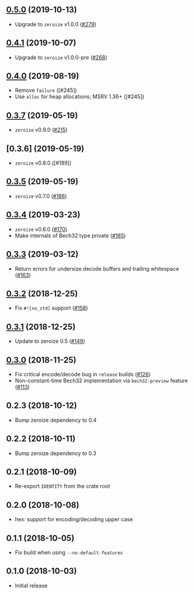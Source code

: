 ## [0.5.0] (2019-10-13)

- Upgrade to `zeroize` v1.0.0 ([#279])

## [0.4.1] (2019-10-07)

- Upgrade to `zeroize` v1.0.0-pre ([#268])

## [0.4.0] (2019-08-19)

- Remove `failure` ([#245])
- Use `alloc` for heap allocations; MSRV 1.36+ ([#245])

## [0.3.7] (2019-05-19)

- `zeroize` v0.9.0 ([#215])

## [0.3.6] (2019-05-19)

- `zeroize` v0.8.0 ([#189])

## [0.3.5] (2019-05-19)

- `zeroize` v0.7.0 ([#186])

## [0.3.4] (2019-03-23)

- `zeroize` v0.6.0 ([#170])
- Make internals of Bech32 type private ([#165])

## [0.3.3] (2019-03-12)

- Return errors for undersize decode buffers and trailing whitespace ([#163])

## [0.3.2] (2018-12-25)

- Fix `#![no_std]` support ([#158])

## [0.3.1] (2018-12-25)

- Update to zeroize 0.5 ([#149])

## [0.3.0] (2018-11-25)

- Fix critical encode/decode bug in `release` builds ([#126])
- Non-constant-time Bech32 implementation via `bech32-preview` feature ([#113])

## 0.2.3 (2018-10-12)

- Bump zeroize dependency to 0.4

## 0.2.2 (2018-10-11)

- Bump zeroize dependency to 0.3

## 0.2.1 (2018-10-09)

- Re-export `IDENTITY` from the crate root

## 0.2.0 (2018-10-08)

- hex: support for encoding/decoding upper case

## 0.1.1 (2018-10-05)

- Fix build when using `--no-default-features`

## 0.1.0 (2018-10-03)

- Initial release

[0.5.0]: https://github.com/iqlusioninc/crates/pull/283
[#279]: https://github.com/iqlusioninc/crates/pull/279
[0.4.1]: https://github.com/iqlusioninc/crates/pull/269
[#268]: https://github.com/iqlusioninc/crates/pull/268
[0.4.0]: https://github.com/iqlusioninc/crates/pull/249
[#215]: https://github.com/iqlusioninc/crates/pull/245
[0.3.7]: https://github.com/iqlusioninc/crates/pull/218
[#215]: https://github.com/iqlusioninc/crates/pull/215
[0.3.5]: https://github.com/iqlusioninc/crates/pull/187
[#186]: https://github.com/iqlusioninc/crates/pull/186
[0.3.4]: https://github.com/iqlusioninc/crates/pull/171
[#170]: https://github.com/iqlusioninc/crates/pull/170
[#165]: https://github.com/iqlusioninc/crates/pull/165
[0.3.3]: https://github.com/iqlusioninc/crates/pull/164
[#163]: https://github.com/iqlusioninc/crates/pull/163
[0.3.2]: https://github.com/iqlusioninc/crates/pull/160
[#158]: https://github.com/iqlusioninc/crates/pull/158
[0.3.1]: https://github.com/iqlusioninc/crates/pull/155
[#149]: https://github.com/iqlusioninc/crates/pull/149
[0.3.0]: https://github.com/iqlusioninc/crates/pull/129
[#126]: https://github.com/iqlusioninc/crates/pull/126
[#113]: https://github.com/iqlusioninc/crates/pull/113
